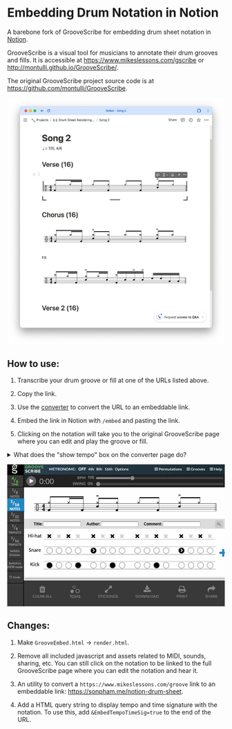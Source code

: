 # Embedding Drum Notation in Notion

A barebone fork of GrooveScribe for embedding drum sheet notation in
[Notion](https://www.notion.so/).

GrooveScribe is a visual tool for musicians to annotate their drum grooves and
fills. It is accessible at https://www.mikeslessons.com/gscribe or
http://montulli.github.io/GrooveScribe/.

The original GrooveScribe project source code is at
https://github.com/montulli/GrooveScribe.

![notion with drum notations](./notion-with-drum-notation.png)

## How to use:

1. Transcribe your drum groove or fill at one of the URLs listed above.

2. Copy the link.

3. Use the [converter](https://sonph.github.io/notion-drum-sheet/index.html)
to convert the URL to an embeddable link.

4. Embed the link in Notion with `/embed` and pasting the link.

5. Clicking on the notation will take you to the original GrooveScribe page
where you can edit and play the groove or fill.

<details>
<summary>What does the "show tempo" box on the converter page do?</summary>
Check the "show tempo" box if you want to show the tempo and time signature
with the embedded notation.

This is useful if you collect different grooves and fills at different tempos
and time signatures.
    
Don't check it if the grooves and fills belong in the same song that plays at
a consistent tempo.
</details>

![demo](./demo.gif)

## Changes:

1. Make `GrooveEmbed.html` -> `render.html`.

2. Remove all included javascript and assets related to MIDI, sounds, sharing,
etc. You can still click on the notation to be linked to the full GrooveScribe
page where you can edit the notation and hear it.

3. An utility to convert a `https://www.mikeslessons.com/groove` link to an
embeddable link: https://sonpham.me/notion-drum-sheet.

4. Add a HTML query string to display tempo and time signature with the
notation. To use this, add `&EmbedTempoTimeSig=true` to the end of the URL.
